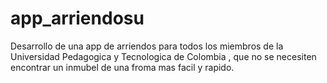 # app_arriendosu

Desarrollo de una app de arriendos  para  todos los miembros de la Universidad Pedagogica y Tecnologica de Colombia , que no se necesiten encontrar un inmubel de una froma mas facil y rapido.
